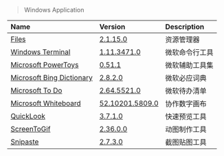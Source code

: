 > Windows Application

| Name                                  | Version                                 | Description    |
| :------------------------------------ | :-------------------------------------- | :------------- |
| [Files][Files]                        | [2.1.15.0][Files-Microsoft]             | 资源管理器     |
| [Windows Terminal][Terminal]          | [1.11.3471.0][Terminal-Microsoft]       | 微软命令行工具 |
| [Microsoft PowerToys][PowerToys]      | [0.51.1][PowerToys-Microsoft]           | 微软辅助工具集 |
| [Microsoft Bing Dictionary][BingDict] | [2.8.2.0][BingDict-Microsoft]           | 微软必应词典   |
| [Microsoft To Do][ToDo]               | [2.64.5521.0][ToDo-Microsoft]           | 微软待办清单   |
| [Microsoft Whiteboard][Whiteboard]    | [52.10201.5809.0][Whiteboard-Microsoft] | 协作数字画布   |
| [QuickLook][QuickLook]                | [3.7.1.0][QuickLook-Microsoft]          | 快速预览工具   |
| [ScreenToGif][ScreenToGif]            | [2.36.0.0][ScreenToGif-Microsoft]       | 动图制作工具   |
| [Snipaste][Snipaste]                  | [2.7.3.0][Snipaste-Microsoft]           | 截图贴图工具   |

[Files]: https://github.com/files-community/Files '跳转主页'
[Files-Microsoft]: https://www.microsoft.com/store/productId/9NGHP3DX8HDX '跳转Microsoft Store'
[Terminal]: https://github.com/microsoft/terminal '跳转主页'
[Terminal-Microsoft]: https://www.microsoft.com/store/productId/9N0DX20HK701 '跳转Microsoft Store'
[PowerToys]: https://github.com/microsoft/PowerToys '跳转主页'
[PowerToys-Microsoft]: https://docs.microsoft.com/zh-cn/windows/powertoys/ '跳转Microsoft Docs'
[BingDict]: https://cn.bing.com/dict '跳转主页'
[BingDict-Microsoft]: https://www.microsoft.com/store/productId/9NBLGGH63SW0 '跳转Microsoft Store'
[ToDo]: https://to-do.live.com/tasks '跳转主页'
[ToDo-Microsoft]: https://www.microsoft.com/store/productId/9NBLGGH5R558 '跳转Microsoft Store'
[Whiteboard]: https://whiteboard.microsoft.com/ '跳转主页'
[Whiteboard-Microsoft]: https://www.microsoft.com/store/productId/9MSPC6MP8FM4 '跳转Microsoft Store'
[QuickLook]: https://github.com/QL-Win/QuickLook '跳转主页'
[QuickLook-Microsoft]: https://www.microsoft.com/store/productId/9NV4BS3L1H4S '跳转Microsoft Store'
[ScreenToGif]: https://www.screentogif.com/ '跳转主页'
[ScreenToGif-Microsoft]: https://www.microsoft.com/store/productId/9N3SQK8PDS8G '跳转Microsoft Store'
[Snipaste]: https://www.snipaste.com/ '跳转主页'
[Snipaste-Microsoft]: https://www.microsoft.com/store/productId/9P1WXPKB68KX '跳转Microsoft Store'
